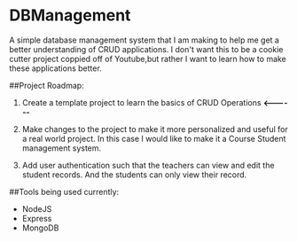 # DBManagement
A simple database management system that I am making to help me get a better understanding of CRUD applications.
I don't want this to be a cookie cutter project coppied off of Youtube,but rather I want to learn how to make these applications better.

##Project Roadmap:
 
 1) Create a template project to learn the basics of CRUD Operations  **<------**
 
 2) Make changes to the project to make it more personalized and useful for a real world project. In this case I would like to make it a Course Student management system.
 
 3) Add user authentication such that the teachers can view and edit the student records. And the students can only view their record.


##Tools being used currently:
 - NodeJS
 - Express
 - MongoDB
